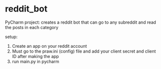 # reddit_bot
PyCharm project:
  creates a reddit bot that can go to any subreddit and read the posts in each category
  
setup:
 1. Create an app on your reddit account
 2. Must go to the praw.ini (config) file and add your client secret and client ID after making the app
 3. run main.py in pycharm
 
